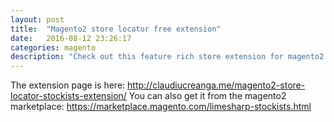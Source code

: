 ```yaml
---
layout: post
title:  "Magento2 store locator free extension"
date:   2016-08-12 23:26:17
categories: magento
description: "Check out this feature rich store extension for magento2 (free)"
---
```

The extension page is here: http://claudiucreanga.me/magento2-store-locator-stockists-extension/
You can also get it from the magento2 marketplace: https://marketplace.magento.com/limesharp-stockists.html